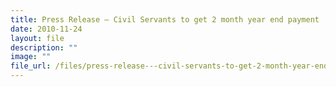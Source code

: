 ```yaml
---
title: Press Release – Civil Servants to get 2 month year end payment
date: 2010-11-24
layout: file
description: ""
image: ""
file_url: /files/press-release---civil-servants-to-get-2-month-year-end-payment.pdf
---
```

